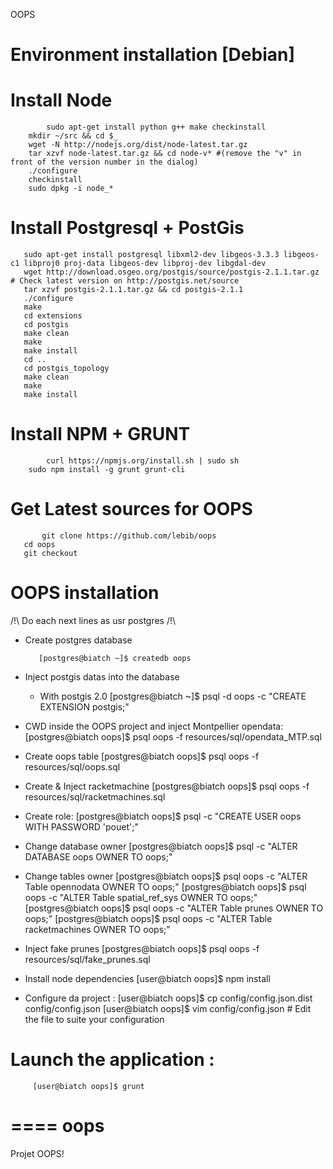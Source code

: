 OOPS

# Environment installation [Debian]

  # Install Node 

     	    sudo apt-get install python g++ make checkinstall
	    mkdir ~/src && cd $_	
	    wget -N http://nodejs.org/dist/node-latest.tar.gz
  	    tar xzvf node-latest.tar.gz && cd node-v* #(remove the "v" in front of the version number in the dialog)
  	    ./configure
  	    checkinstall 
  	    sudo dpkg -i node_*


  # Install Postgresql + PostGis

       sudo apt-get install postgresql libxml2-dev libgeos-3.3.3 libgeos-c1 libproj0 proj-data libgeos-dev libproj-dev libgdal-dev    
       wget http://download.osgeo.org/postgis/source/postgis-2.1.1.tar.gz # Check latest version on http://postgis.net/source
       tar xzvf postgis-2.1.1.tar.gz && cd postgis-2.1.1
       ./configure
       make
       cd extensions
       cd postgis
       make clean
       make 
       make install
       cd ..
       cd postgis_topology
       make clean
       make 
       make install


  # Install NPM + GRUNT

    	    curl https://npmjs.org/install.sh | sudo sh
	    sudo npm install -g grunt grunt-cli


  # Get Latest sources for OOPS

    	   git clone https://github.com/lebib/oops 
	   cd oops
	   git checkout 


# OOPS installation

/!\ Do each next lines as usr postgres /!\

- Create postgres database

  	   	 [postgres@biatch ~]$ createdb oops

- Inject postgis datas into the database

  * With postgis 2.0
	 	 [postgres@biatch ~]$ psql -d oops -c "CREATE EXTENSION postgis;"

- CWD inside the OOPS project and inject Montpellier opendata:
	     	 [postgres@biatch oops]$ psql oops -f resources/sql/opendata_MTP.sql

- Create oops table
		[postgres@biatch oops]$ psql oops -f resources/sql/oops.sql
- Create & Inject racketmachine
  	   	  [postgres@biatch oops]$ psql oops -f resources/sql/racketmachines.sql

- Create role:
		[postgres@biatch oops]$  psql -c "CREATE USER oops WITH PASSWORD 'pouet';"

- Change database owner
  	 	  [postgres@biatch oops]$  psql -c "ALTER DATABASE oops OWNER TO oops;"

- Change tables owner
  	 	[postgres@biatch oops]$  psql  oops -c "ALTER Table opennodata OWNER TO oops;"
	 	[postgres@biatch oops]$  psql  oops -c "ALTER Table spatial_ref_sys OWNER TO oops;"
		[postgres@biatch oops]$  psql  oops -c "ALTER Table prunes OWNER TO oops;"
	 	[postgres@biatch oops]$  psql  oops -c "ALTER Table racketmachines OWNER TO oops;"

- Inject fake prunes
  	      [postgres@biatch oops]$ psql oops -f resources/sql/fake_prunes.sql

- Install node dependencies 
  	       [user@biatch oops]$ npm install
  	  
- Configure da project :
  	        [user@biatch oops]$ cp config/config.json.dist  config/config.json
	    	[user@biatch oops]$ vim config/config.json # Edit the file to suite your configuration



# Launch the application : 
  	     [user@biatch oops]$ grunt



====
oops
====

Projet OOPS!
